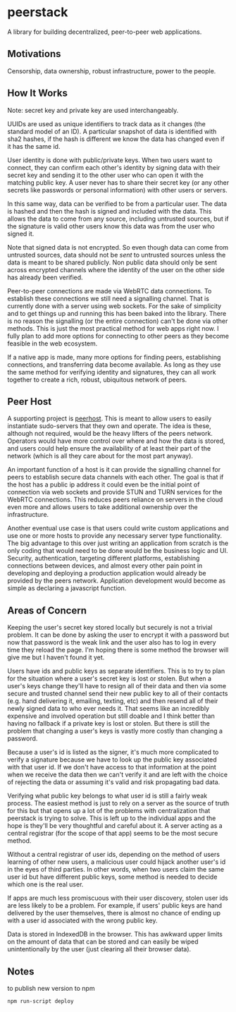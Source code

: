 # peerstack
A library for building decentralized, peer-to-peer web applications.

## Motivations

Censorship, data ownership, robust infrastructure, power to the people.

## How It Works

Note: secret key and private key are used interchangeably. 

UUIDs are used as unique identifiers to track data as it changes (the standard model of an ID).  A particular snapshot of data is identified with sha2 hashes, if the hash is different we know the data has changed even if it has the same id.

User identity is done with public/private keys.  When two users want to connect, they can confirm each other's identity by signing data with their secret key and sending it to the other user who can open it with the matching public key.  A user never has to share their secret key (or any other secrets like passwords or personal information) with other users or servers.

In this same way, data can be verified to be from a particular user.  The data is hashed and then the hash is signed and included with the data.  This allows the data to come from any source, including untrusted sources, but if the signature is valid other users know this data was from the user who signed it.

Note that signed data is not encrypted.  So even though data can come from untrusted sources, data should not be _sent_ to untrusted sources unless the data is meant to be shared publicly.  Non public data should only be sent across encrypted channels where the identity of the user on the other side has already been verified.

Peer-to-peer connections are made via WebRTC data connections.  To establish these connections we still need a signalling channel.  That is currently done with a server using web sockets.  For the sake of simplicity and to get things up and running this has been baked into the library.  There is no reason the signalling (or the entire connection) can't be done via other methods.  This is just the most practical method for web apps right now.  I fully plan to add more options for connecting to other peers as they become feasible in the web ecosystem.

If a native app is made, many more options for finding peers, establishing connections, and transferring data become available.  As long as they use the same method for verifying identity and signatures, they can all work together to create a rich, robust, ubiquitous network of peers.

## Peer Host

A supporting project is [peerhost](https://github.com/mark-archer/peerhost).  This is meant to allow users to easily instantiate sudo-servers that they own and operate.  The idea is these, although not required, would be the heavy lifters of the peers network. Operators would have more control over where and how the data is stored, and users could help ensure the availability of at least their part of the network (which is all they care about for the most part anyway).

An important function of a host is it can provide the signalling channel for peers to establish secure data channels with each other.  The goal is that if the host has a public ip address it could even be the initial point of connection via web sockets and provide STUN and TURN services for the WebRTC connections.  This reduces peers reliance on servers in the cloud even more and allows users to take additional ownership over the infrastructure.  

Another eventual use case is that users could write custom applications and use one or more hosts to provide any necessary server type functionality.  The big advantage to this over just writing an application from scratch is the only coding that would need to be done would be the business logic and UI.  Security, authentication, targeting different platforms, establishing connections between devices, and almost every other pain point in developing and deploying a production application would already be provided by the peers network.  Application development would become as simple as declaring a javascript function. 

## Areas of Concern

Keeping the user's secret key stored locally but securely is not a trivial problem.  It can be done by asking the user to encrypt it with a password but now that password is the weak link and the user also has to log in every time they reload the page.  I'm hoping there is some method the browser will give me but I haven't found it yet. 

Users have ids and public keys as separate identifiers.  This is to try to plan for the situation where a user's secret key is lost or stolen. But when a user's keys change they'll have to resign all of their data and then via some secure and trusted channel send their new public key to all of their contacts (e.g. hand delivering it, emailing, texting, etc) and then resend all of their newly signed data to who ever needs it.  That seems like an incredibly expensive and involved operation but still doable and I think better than having no fallback if a private key is lost or stolen.  But there is still the problem that changing a user's keys is vastly more costly than changing a password.

Because a user's id is listed as the signer, it's much more complicated to verify a signature because we have to look up the public key associated with that user id.  If we don't have access to that information at the point when we receive the data then we can't verify it and are left with the choice of rejecting the data or assuming it's valid and risk propagating bad data.

Verifying what public key belongs to what user id is still a fairly weak process.  The easiest method is just to rely on a server as the source of truth for this but that opens up a lot of the problems with centralization that peerstack is trying to solve.  This is left up to the individual apps and the hope is they'll be very thoughtful and careful about it.  A server acting as a central registrar (for the scope of that app) seems to be the most secure method. 

Without a central registrar of user ids, depending on the method of users learning of other new users, a malicious user could hijack another user's id in the eyes of third parties.  In other words, when two users claim the same user id but have different public keys, some method is needed to decide which one is the real user. 

If apps are much less promiscuous with their user discovery, stolen user ids are less likely to be a problem. For example, if users' public keys are hand delivered by the user themselves, there is almost no chance of ending up with a user id associated with the wrong public key. 

Data is stored in IndexedDB in the browser.  This has awkward upper limits on the amount of data that can be stored and can easily be wiped unintentionally by the user (just clearing all their browser data).

## Notes
to publish new version to npm 

```
npm run-script deploy
```